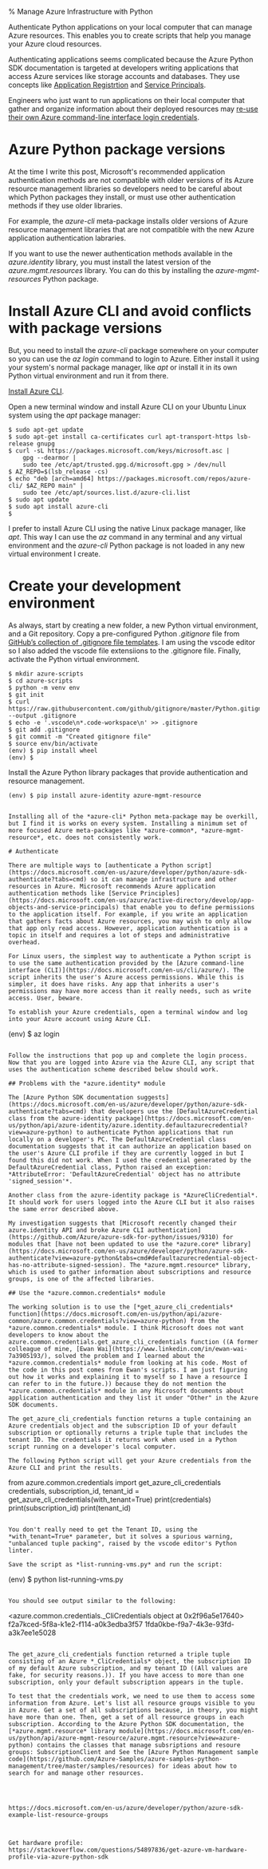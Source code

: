 % Manage Azure Infrastructure with Python

Authenticate Python applications on your local computer that can manage Azure resources. This enables you to create scripts that help you manage your Azure cloud resources. 

Authenticating applications seems complicated because the Azure Python SDK documentation is targeted at developers writing applications that access Azure services like storage accounts and databases. They use concepts like [Application Registrtion](https://docs.microsoft.com/en-us/azure/active-directory/develop/quickstart-register-app) and [Service Principals](https://docs.microsoft.com/en-us/azure/active-directory/develop/app-objects-and-service-principals). 

Engineers who just want to run applications on their local computer that gather and organize information about their deployed resources may [re-use their own Azure command-line interface login credentials](https://docs.microsoft.com/en-us/azure/developer/python/azure-sdk-authenticate?tabs=cmd).



# Azure Python package versions

At the time I write this post, Microsoft's recommended application authentication methods are not compatible with older versions of its Azure resource management libraries so developers need to be careful about which Python packages they install, or must use other authentication methods if they use older libraries.

For example, the *azure-cli* meta-package installs older versions of Azure resource management libraries that are not compatible with the new Azure application authentication labraries.

If you want to use the newer authentication methods available in the *azure.identity* library, you must install the latest version of the *azure.mgmt.resources* library. You can do this by installing the *azure-mgmt-resources* Python package.

# Install Azure CLI and avoid conflicts with package versions

But, you need to install the *azure-cli* package somewhere on your computer so you can use the *az login* command to login to Azure. Either install it using your system's normal package manager, like *apt* or install it in its own Python virtual environment and run it from there.

[Install Azure CLI](https://docs.microsoft.com/en-us/cli/azure/install-azure-cli). 

Open a new terminal window and install Azure CLI on your Ubuntu Linux system using the *apt* package manager:

```
$ sudo apt-get update
$ sudo apt-get install ca-certificates curl apt-transport-https lsb-release gnupg
$ curl -sL https://packages.microsoft.com/keys/microsoft.asc |
    gpg --dearmor |
    sudo tee /etc/apt/trusted.gpg.d/microsoft.gpg > /dev/null
$ AZ_REPO=$(lsb_release -cs)
$ echo "deb [arch=amd64] https://packages.microsoft.com/repos/azure-cli/ $AZ_REPO main" |
    sudo tee /etc/apt/sources.list.d/azure-cli.list
$ sudo apt update
$ sudo apt install azure-cli
$ 
```

I prefer to install Azure CLI using the native Linux package manager, like *apt*. This way I can use the *az* command in any terminal and any virtual environment and the *azure-cli* Python package is not loaded in any new virtual environment I create.

# Create your development environment

As always, start by creating a new folder, a new Python virtual environment, and a Git repository. Copy a pre-configured Python *.gitignore* file from [GitHub’s collection of .gitignore file templates](https://github.com/github/gitignore). I am using the vscode editor so I also added the vscode file extensiions to the .gitignore file. Finally, activate the Python virtual environment.

```
$ mkdir azure-scripts
$ cd azure-scripts
$ python -m venv env
$ git init
$ curl https://raw.githubusercontent.com/github/gitignore/master/Python.gitignore --output .gitignore
$ echo -e '.vscode\n*.code-workspace\n' >> .gitignore
$ git add .gitignore
$ git commit -m "Created gitignore file"
$ source env/bin/activate
(env) $ pip install wheel
(env) $
```

Install the Azure Python library packages that provide authentication and resource management. 

```
(env) $ pip install azure-identity azure-mgmt-resource
```



```

Installing all of the *azure-cli* Python meta-package may be overkill, but I find it is works on every system. Installing a minimum set of more focused Azure meta-packages like *azure-common*, *azure-mgmt-resource*, etc. does not consistently work.

# Authenticate

There are multiple ways to [authenticate a Python script](https://docs.microsoft.com/en-us/azure/developer/python/azure-sdk-authenticate?tabs=cmd) so it can manage infrastructure and other resources in Azure. Microsoft recommends Azure application authentication methods like [Service Principles](https://docs.microsoft.com/en-us/azure/active-directory/develop/app-objects-and-service-principals) that enable you to define permissions to the application itself. For example, if you write an application that gathers facts about Azure resources, you may wish to only allow that app only read access. However, application authentication is a topic in itself and requires a lot of steps and administrative overhead.

For Linux users, the simplest way to authenticate a Python script is to use the same authentication provided by the [Azure command-line interface (CLI)](https://docs.microsoft.com/en-us/cli/azure/). The script inherits the user's Azure access permissions. While this is simpler, it does have risks. Any app that inherits a user's permissions may have more access than it really needs, such as write access. User, beware.

To establish your Azure credentials, open a terminal window and log into your Azure account using Azure CLI.

```
(env) $ az login
```

Follow the instructions that pop up and complete the login process. Now that you are logged into Azure via the Azure CLI, any script that uses the authentication scheme described below should work.

## Problems with the *azure.identity* module

The [Azure Python SDK documentation suggests](https://docs.microsoft.com/en-us/azure/developer/python/azure-sdk-authenticate?tabs=cmd) that developers use the [DefaultAzureCredential class from the azure-identity package](https://docs.microsoft.com/en-us/python/api/azure-identity/azure.identity.defaultazurecredential?view=azure-python) to authenticate Python applications that run locally on a developer's PC. The DefaultAzureCredential class documentation suggests that it can authorize an application based on the user's Azure CLI profile if they are currently logged in but I found this did not work. When I used the credential generated by the DefaultAzureCredential class, Python raised an exception: *AttributeError: 'DefaultAzureCredential' object has no attribute 'signed_session'*. 

Another class from the azure-identity package is *AzureCliCredential*. It should work for users logged into the Azure CLI but it also raises the same error described above. 

My investigation suggests that [Microsoft recently changed their azure.identity API and broke Azure CLI authentication](https://github.com/Azure/azure-sdk-for-python/issues/9310) for modules that [have not been updated to use the *azure.core* library](https://docs.microsoft.com/en-us/azure/developer/python/azure-sdk-authenticate?view=azure-python&tabs=cmd#defaultazurecredential-object-has-no-attribute-signed-session). The *azure.mgmt.resource* library, which is used to gather information about subscriptions and resource groups, is one of the affected libraries.

## Use the *azure.common.credentials* module

The working solution is to use the [*get_azure_cli_credentials* function](https://docs.microsoft.com/en-us/python/api/azure-common/azure.common.credentials?view=azure-python) from the *azure.common.credentials* module. I think Microsoft does not want developers to know about the azure.common.credentials.get_azure_cli_credentials function ((A former colleague of mine, [Ewan Wai](https://www.linkedin.com/in/ewan-wai-7a3905193/), solved the problem and I learned about the *azure.common.credentials* module from looking at his code. Most of the code in this post comes from Ewan's scripts. I am just figuring out how it works and explaining it to myself so I have a resource I can refer to in the future.)) because they do not mention the *azure.common.credentials* module in any Microsoft documents about application authentication and they list it under "Other" in the Azure SDK documents. 

The get_azure_cli_credentials function returns a tuple containing an Azure credentials object and the subscription ID of your default subscription or optionally returns a triple tuple that includes the tenant ID. The credentials it returns work when used in a Python script running on a developer's local computer.

The following Python script will get your Azure credentials from the Azure CLI and print the results.

```
from azure.common.credentials import get_azure_cli_credentials
credentials, subscription_id, tenant_id = get_azure_cli_credentials(with_tenant=True)
print(credentials)
print(subscription_id)
print(tenant_id)
```

You don't really need to get the Tenant ID, using the *with_tenant=True* parameter, but it solves a spurious warning, "unbalanced tuple packing", raised by the vscode editor's Python linter.

Save the script as *list-running-vms.py* and run the script:

```
(env) $ python list-running-vms.py
```

You should see output similar to the following:

```
<azure.common.credentials._CliCredentials object at 0x2f96a5e17640>
f2a7kced-5f8a-k1e2-f114-a0k3edba3f57
1fda0kbe-f9a7-4k3e-93fd-a3k7ee1e5028
```

The get_azure_cli_credentials function returned a triple tuple consisting of an Azure *_CliCredentials* object, the subscription ID of my default Azure subscription, and my tenant ID ((All values are fake, for security reasons.)). If you have access to more than one subscription, only your default subscription appears in the tuple.

To test that the credentials work, we need to use them to access some information from Azure. Let's list all resource groups visible to you in Azure. Get a set of all subscriptions because, in theory, you might have more than one. Then, get a set of all resource groups in each subscription. According to the Azure Python SDK documentation, the [*azure.mgmt.resource* library module](https://docs.microsoft.com/en-us/python/api/azure-mgmt-resource/azure.mgmt.resource?view=azure-python) contains the classes that manage subsriptions and resoure groups: SubscriptionClient and See the [Azure Python Management sample code](https://github.com/Azure-Samples/azure-samples-python-management/tree/master/samples/resources) for ideas about how to search for and manage other resources.




https://docs.microsoft.com/en-us/azure/developer/python/azure-sdk-example-list-resource-groups



Get hardware profile:
https://stackoverflow.com/questions/54897836/get-azure-vm-hardware-profile-via-azure-python-sdk

